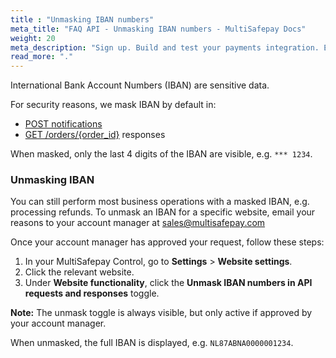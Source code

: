 ```yaml
---
title : "Unmasking IBAN numbers"
meta_title: "FAQ API - Unmasking IBAN numbers - MultiSafepay Docs"
weight: 20
meta_description: "Sign up. Build and test your payments integration. Explore our products and services. Use our API Reference, SDKs, and wrappers. Get support."
read_more: "."
---
```


International Bank Account Numbers (IBAN) are sensitive data. 

For security reasons, we mask IBAN by default in:

- [POST notifications](/faq/api/notification-url/#post-notification-example)
- [GET /orders/{order_id}](/api/#retrieve-an-order) responses

When masked, only the last 4 digits of the IBAN are visible, e.g. `*** 1234`.

### Unmasking IBAN

You can still perform most business operations with a masked IBAN, e.g. processing refunds.
To unmask an IBAN for a specific website, email your reasons to your account manager at <sales@multisafepay.com>

Once your account manager has approved your request, follow these steps:

1. In your MultiSafepay Control, go to **Settings** > **Website settings**.
2. Click the relevant website.
3. Under **Website functionality**, click the **Unmask IBAN numbers in API requests and responses** toggle.

**Note:** The unmask toggle is always visible, but only active if approved by your account manager.

When unmasked, the full IBAN is displayed, e.g. `NL87ABNA0000001234`.
